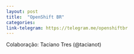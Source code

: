 ```yaml
---
layout: post
title:  "OpenShift BR"
categories: 
link-telegram: https://telegram.me/openshiftbr
---
```

Colaboração: Taciano Tres (@tacianot)
